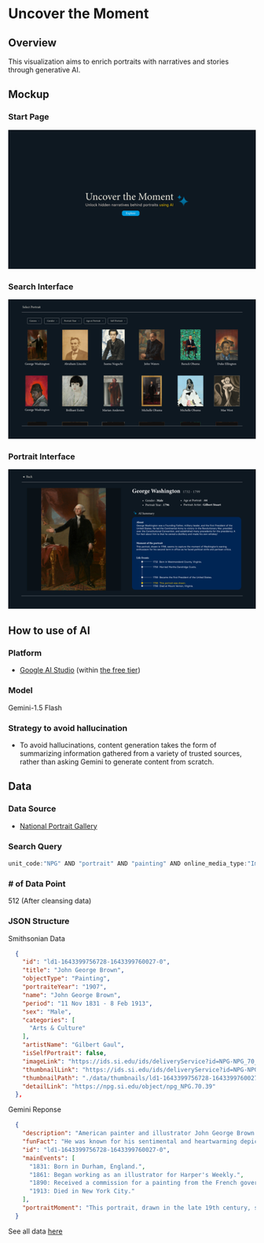# Uncover the Moment
## Overview
This visualization aims to enrich portraits with narratives and stories through generative AI.


## Mockup
### Start Page
![Default State](https://github.com/takumanken/major-studio-1-code/blob/main/qualitative_data/mockup/image/start_page.png)

### Search Interface
![Zoom-In](https://github.com/takumanken/major-studio-1-code/blob/main/qualitative_data/mockup/image/search_interface.png)

### Portrait Interface
![Zoom-In](https://github.com/takumanken/major-studio-1-code/blob/main/qualitative_data/mockup/image/portrait_page.png)

## How to use of AI
### Platform
- [Google AI Studio](https://ai.google.dev/aistudio) (within [the free tier](https://ai.google.dev/pricing))

### Model
Gemini-1.5 Flash

### Strategy to avoid hallucination
- To avoid hallucinations, content generation takes the form of summarizing information gathered from a variety of trusted sources, rather than asking Gemini to generate content from scratch.

## Data
### Data Source
- [National Portrait Gallery](https://www.si.edu/museums/portrait-gallery)

### Search Query
```javascript
unit_code:"NPG" AND "portrait" AND "painting" AND online_media_type:"Images"
```

### # of Data Point
512 (After cleansing data)

### JSON Structure

Smithsonian Data
```JSON
  {
    "id": "ld1-1643399756728-1643399760027-0",
    "title": "John George Brown",
    "objectType": "Painting",
    "portraiteYear": "1907",
    "name": "John George Brown",
    "period": "11 Nov 1831 - 8 Feb 1913",
    "sex": "Male",
    "categories": [
      "Arts & Culture"
    ],
    "artistName": "Gilbert Gaul",
    "isSelfPortrait": false,
    "imageLink": "https://ids.si.edu/ids/deliveryService?id=NPG-NPG_70_39",
    "thumbnailLink": "https://ids.si.edu/ids/deliveryService?id=NPG-NPG_70_39&max=200",
    "thumbnailPath": "./data/thumbnails/ld1-1643399756728-1643399760027-0.jpg",
    "detailLink": "https://npg.si.edu/object/npg_NPG.70.39"
  },
```
Gemini Reponse
```JSON
  {
    "description": "American painter and illustrator John George Brown (1831-1913) specialized in genre scenes of everyday life, particularly those involving children.",
    "funFact": "He was known for his sentimental and heartwarming depictions of children, often featuring them in simple, everyday activities.",
    "id": "ld1-1643399756728-1643399760027-0",
    "mainEvents": [
      "1831: Born in Durham, England.",
      "1861: Began working as an illustrator for Harper's Weekly.",
      "1890: Received a commission for a painting from the French government.",
      "1913: Died in New York City."
    ],
    "portraitMoment": "This portrait, drawn in the late 19th century, seems to capture the moment of a renowned artist reflecting on a successful career."
  }
```
See all data [here](https://github.com/takumanken/major-studio-1-code/blob/main/qualitative_data/code/extract_data/data/transformed_data.json)